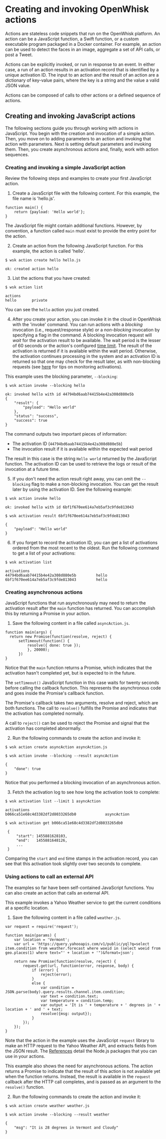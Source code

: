 # Creating and invoking OpenWhisk actions

Actions are stateless code snippets that run on the OpenWhisk platform. An
action can be a JavaScript function, a Swift function, or a custom executable
program packaged in a Docker container. For example, an action can be used to
detect the faces in an image, aggregate a set of API calls, or post a Tweet.

Actions can be explicitly invoked, or run in response to an event. In either
case, a run of an action results in an activation record that is identified by a
unique activation ID. The input to an action and the result of an action are a
dictionary of key-value pairs, where the key is a string and the value a valid
JSON value.

Actions can be composed of calls to other actions or a defined sequence of
actions.

## Creating and invoking JavaScript actions

The following sections guide you through working with actions in JavaScript. You
begin with the creation and invocation of a simple action. Then, you move on to
adding parameters to an action and invoking that action with parameters. Next is
setting default parameters and invoking them. Then, you create asynchronous
actions and, finally, work with action sequences.

### Creating and invoking a simple JavaScript action

Review the following steps and examples to create your first JavaScript action.

1. Create a JavaScript file with the following content. For this example, the
   file name is 'hello.js'.
  
  ```
  function main() {
      return {payload: 'Hello world'};
  }
  ```

  The JavaScript file might contain additional functions. However, by
  convention, a function called `main` must exist to provide the entry point for
  the action.

2. Create an action from the following JavaScript function. For this example,
   the action is called 'hello'.

  ```
  $ wsk action create hello hello.js
  ```
  ```
  ok: created action hello
  ```

3. List the actions that you have created:
  
  ```
  $ wsk action list
  ```
  ```
  actions
  hello       private
  ```

  You can see the `hello` action you just created.

4. After you create your action, you can invoke it in the cloud in OpenWhisk
   with the 'invoke' command. You can run actions with a *blocking* invocation
   (i.e., request/response style) or a *non-blocking* invocation by specifying a
   flag in the command. A blocking invocation request will _wait_ for the
   activation result to be available. The wait period is the lesser of 60
   seconds or the action's configured [time limit](./reference.md#per-action-timeout-ms-default-60s).
   The result of the activation is returned if it is available within the wait
   period. Otherwise, the activation continues processing in the system and an
   activation ID is returned so that one may check for the result later, as with
   non-blocking requests (see [here](#watching-action-output) for tips on
   monitoring activations).

  This example uses the blocking parameter, `--blocking`:

  ```
  $ wsk action invoke --blocking hello
  ```
  ```
  ok: invoked hello with id 44794bd6aab74415b4e42a308d880e5b
  {
      "result": {
          "payload": "Hello world"
      },
      "status": "success",
      "success": true
  }
  ```

  The command outputs two important pieces of information:
  * The activation ID (`44794bd6aab74415b4e42a308d880e5b`)
  * The invocation result if it is available within the expected wait period

  The result in this case is the string `Hello world` returned by the JavaScript
  function. The activation ID can be used to retrieve the logs or result of the
  invocation at a future time.  

5. If you don't need the action result right away, you can omit the `--blocking`
   flag to make a non-blocking invocation. You can get the result later by using
   the activation ID. See the following example:

  ```
  $ wsk action invoke hello
  ```
  ```
  ok: invoked hello with id 6bf1f670ee614a7eb5af3c9fde813043
  ```

  ```
  $ wsk activation result 6bf1f670ee614a7eb5af3c9fde813043
  ```
  ```
  {
      "payload": "Hello world"
  }
  ```

6. If you forget to record the activation ID, you can get a list of activations
   ordered from the most recent to the oldest. Run the following command to get
   a list of your activations:

  ```
  $ wsk activation list
  ```
  ```
  activations
  44794bd6aab74415b4e42a308d880e5b         hello
  6bf1f670ee614a7eb5af3c9fde813043         hello
  ```
### Creating asynchronous actions

JavaScript functions that run asynchronously may need to return the activation
result after the `main` function has returned. You can accomplish this by
returning a Promise in your action.

1. Save the following content in a file called `asyncAction.js`.

  ```
  function main(args) {
    return new Promise(function(resolve, reject) {
        setTimeout(function() {
            resolve({ done: true });
            }, 20000);
        })
  }
```

Notice that the `main` function returns a Promise, which indicates that the
activation hasn't completed yet, but is expected to in the future.

The `setTimeout()` JavaScript function in this case waits for twenty seconds
before calling the callback function.  This represents the asynchronous code and
goes inside the Promise's callback function.

The Promise's callback takes two arguments, resolve and reject, which are both
functions.  The call to `resolve()` fulfills the Promise and indicates that the
activation has completed normally.

A call to `reject()` can be used to reject the Promise and signal that the
activation has completed abnormally.

2. Run the following commands to create the action and invoke it:

  ```
  $ wsk action create asyncAction asyncAction.js
  ```
  ```
  $ wsk action invoke --blocking --result asyncAction
  ```
  ```
  {
      "done": true
  }
  ```

  Notice that you performed a blocking invocation of an asynchronous action.

3. Fetch the activation log to see how long the activation took to complete:

  ```
  $ wsk activation list --limit 1 asyncAction
  ```
  ```
  activations
  b066ca51e68c4d3382df2d8033265db0             asyncAction
  ```


  ```
  $ wsk activation get b066ca51e68c4d3382df2d8033265db0
  ```
 ```
  {
      "start": 1455881628103,
      "end":   1455881648126,
      ...
  }
  ```

  Comparing the `start` and `end` time stamps in the activation record, you can
  see that this activation took slightly over two seconds to complete.

### Using actions to call an external API

The examples so far have been self-contained JavaScript functions. You can also
create an action that calls an external API.

This example invokes a Yahoo Weather service to get the current conditions at a
specific location. 

1. Save the following content in a file called `weather.js`.
  
  ```
  var request = require('request');
  
  function main(params) {
      var location = 'Vermont';
      var url = 'https://query.yahooapis.com/v1/public/yql?q=select item.condition from weather.forecast where woeid in (select woeid from geo.places(1) where text="' + location + '")&format=json';
  
      return new Promise(function(resolve, reject) {
          request.get(url, function(error, response, body) {
              if (error) {
                  reject(error);
              }
              else {
                  var condition = JSON.parse(body).query.results.channel.item.condition;
                  var text = condition.text;
                  var temperature = condition.temp;
                  var output = 'It is ' + temperature + ' degrees in ' + location + ' and ' + text;
                  resolve({msg: output});
              }
          });
      });
  }
  ```
  
Note that the action in the example uses the JavaScript `request` library to
make an HTTP request to the Yahoo Weather API, and extracts fields from the JSON
result. The [References](./reference.md#javascript-runtime-environments) detail
the Node.js packages that you can use in your actions.
  
This example also shows the need for asynchronous actions. The action returns a
Promise to indicate that the result of this action is not available yet when the
function returns. Instead, the result is available in the `request` callback
after the HTTP call completes, and is passed as an argument to the `resolve()`
function.
  
2. Run the following commands to create the action and invoke it:
  
  ```
  $ wsk action create weather weather.js
  ```
  ```
  $ wsk action invoke --blocking --result weather 
  ```
  ```
  {
      "msg": "It is 28 degrees in Vermont and Cloudy"
  }
  ```
